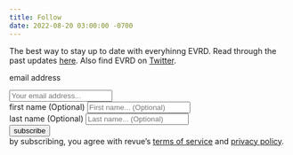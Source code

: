 ```yaml
---
title: Follow
date: 2022-08-20 03:00:00 -0700
---
```

The best way to stay up to date with everyhinng EVRD. Read through the past updates [here](https://www.getrevue.co/profile/evrd). Also find EVRD on [Twitter](https://twitter.com/evrdnet).

<div id="revue-embed">
  <form action="https://www.getrevue.co/profile/evrd/add_subscriber" method="post" id="revue-form" name="revue-form"  target="_blank">
  <div class="revue-form-group">
    <label for="member_email"><p>email address</p></label>
    <input class="revue-form-field" placeholder="Your email address..." type="email" name="member[email]" id="member_email">
  </div>
  <div class="revue-form-group">
    <label for="member_first_name">first name <span class="optional">(Optional)</span></label>
    <input class="revue-form-field" placeholder="First name... (Optional)" type="text" name="member[first_name]" id="member_first_name">
  </div>
  <div class="revue-form-group">
    <label for="member_last_name">last name <span class="optional">(Optional)</span></label>
    <input class="revue-form-field" placeholder="Last name... (Optional)" type="text" name="member[last_name]" id="member_last_name">
  </div>
  <div class="revue-form-actions">
    <input type="submit" value="subscribe" name="member[subscribe]" id="member_submit">
  </div>
  <div class="revue-form-footer">by subscribing, you agree with revue’s <a target="_blank" href="https://www.getrevue.co/terms">terms of service</a> and <a target="_blank" href="https://www.getrevue.co/privacy">privacy policy</a>.</div>
  </form>
</div>
